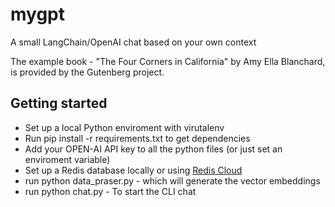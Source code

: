 # mygpt
A small LangChain/OpenAI chat based on your own context

The example book - "The Four Corners in California" by Amy Ella Blanchard, is provided by the Gutenberg project.  

## Getting started
* Set up a local Python enviroment with virutalenv
* Run pip install -r requirements.txt to get dependencies
* Add your OPEN-AI API key to all the python files (or just set an enviroment variable)
* Set up a Redis database locally or using [Redis Cloud](https://redis.com/redis-enterprise-cloud/overview/)
* run python data_praser.py - which will generate the vector embeddings
* run python chat.py - To start the CLI chat
